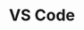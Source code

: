 ---
layout: workshop
title: VS Code
weight: 3
permalink: "/services/training/2017-06-09-vs-code"
redirect_from: "/training/2017-06-09-vs-code"
category: Front End
description: 'Visual Studio Code is a modern, lightweight and full-featured code editor,
  built from the ground up to suit the needs of web developers - JavaScript developers
  in particular. In this course, we''ll dive deep into using, customizing and extending
  it.

'
image: "/images/training/2017-06-09-vs-code.png"
stages:
- title: Using It
  description: We'll begin by getting hands-on experience with using the editor by
    itself, and exploring some of the core capabilities it offers.
  duration: 285
  agenda_items:
  - title: Welcome and Setup
    description: We'll get set up and ensure everyone has the required software installed.
    item_type: lecture
    start_time: '9:00'
    duration: 15
  - title: Editing Files
    description: We'll go through the basics of the editor including using & managing
      editor panes, working with Git, and using the embedded terminal.
    item_type: lecture
    start_time: '9:15'
    duration: 20
  - title: Launch Configurations
    description: Launch configurations allow us to start our project, or run other
      shell commands without leaving our editor. When configured properly, they can
      be a useful ally in the effort to automate complex operations.
    item_type: lecture
    start_time: '9:35'
    duration: 20
  - title: 'EXERCISE: Creating your own Launch Configuration'
    description: We'll build our own launch configurations to start our app in "run"
      mode, and open a browser for the root application URL. Make sure you use appropriate
      placeholder values, so that your code will work for all developers who may check
      out the project.
    item_type: exercise
    start_time: '9:55'
    duration: 15
  - title: Debugging JavaScript in Browsers
    description: We'll look at the official extensions for connecting to Chrome and
      Mobile Safari's debugging protocols, so we can tap directly into the execution
      environments for desktop and mobile web.
    item_type: lecture
    start_time: '10:10'
    duration: 20
  - title: 'EXERCISE: Setting up for debugging'
    description: Create new launch configurations for these two "debug" modes.
    item_type: exercise
    start_time: '10:30'
    duration: 20
  - title: Break
    description: Coffee Break
    item_type: break
    start_time: '10:50'
    duration: 10
  - title: 'EXERCISE: Finding and fixing a few bugs'
    description: We'll get hands-on practice with VS Code's debugging tools to fix
      a few failing tests.
    item_type: exercise
    start_time: '11:00'
    duration: 30
  - title: Debugging JavaScript in Node.js
    description: We can also attach directly to the JavaScript runtime in Node.js.
      We'll create a launch configuration together to start the server-side portion
      of our app in debugging mode.
    item_type: lecture
    start_time: '11:30'
    duration: 30
  - title: Sending HTTP requests
    description: We'll look at a plugin that turns some easy markup into HTTP requests,
      which we can use to test our API.
    item_type: lecture
    start_time: '12:00'
    duration: 15
  - title: 'EXERCISE: Fixing bugs in node'
    description: We'll use our new knowledge of debugging Node.js code and sending
      HTTP requests to troubleshoot a few problems with the server-side portion of
      our app.
    item_type: exercise
    start_time: '12:15'
    duration: 30
  - title: Lunch
    description: Break for Lunch
    item_type: break
    start_time: '12:45'
    duration: 60
- title: Customizing It
  description: Now that we know how to use the core features of VS code, we'll learn
    to adjust and tune it to meet our specific preferences and needs.
  duration: 120
  agenda_items:
  - title: Recommended Extensions for Front End Development
    description: We'll look at a few extensions that are "must haves" for front end
      developers who work with TypeScript, JavaScript, CSS and HTML regularly.
    item_type: lecture
    start_time: '13:45'
    duration: 60
  - title: Installing a Custom Font
    description: Having a custome font can make a big difference when your job involves
      looking at code for hours a day. We'll look at a few popular fonts that are
      specifically built for programmers, and set them up in VS Code.
    item_type: lecture
    start_time: '14:45'
    duration: 15
  - title: Customizing Editor Settings & Styles
    description: Settings can be configured on a global, per-user, or per-workspace
      basis. We'll look at some of the available customizations, so that we can make
      our editor just the way we like it!
    item_type: lecture
    start_time: '15:00'
    duration: 20
  - title: 'EXERCISE: Customizing the look and feel of our editor'
    description: Alter your settings to customize various aspects of the editor's
      appearance and functionality.
    item_type: exercise
    start_time: '15:20'
    duration: 25
- title: Extending It
  description: Now that we know how to use and customize Visual Studio Code, we'll
    learn to write our own extensions
  duration: 105
  agenda_items:
  - title: Anatomy of a VS Code Extension
    description: 'It''s easy to create a starter project for several types of extensions:
      code snippets, themes, and language support. We''ll look at the automatically-generated
      code for each of these, and set our sights on writing our own extension.'
    item_type: lecture
    start_time: '15:45'
    duration: 30
  - title: 'EXERCISE: Write a code-snippet extension'
    description: Build your own code snippet extension.
    item_type: exercise
    start_time: '16:15'
    duration: 30
  - title: 'EXERCISE: Write a theme'
    description: Build your own editor theme.
    item_type: exercise
    start_time: '16:45'
    duration: 30
  - title: Wrap up and Recap
    description: We'll recap everything we've covered today, and highlight some resources
      for further research and learning.
    item_type: lecture
    start_time: '17:15'
    duration: 15
---
